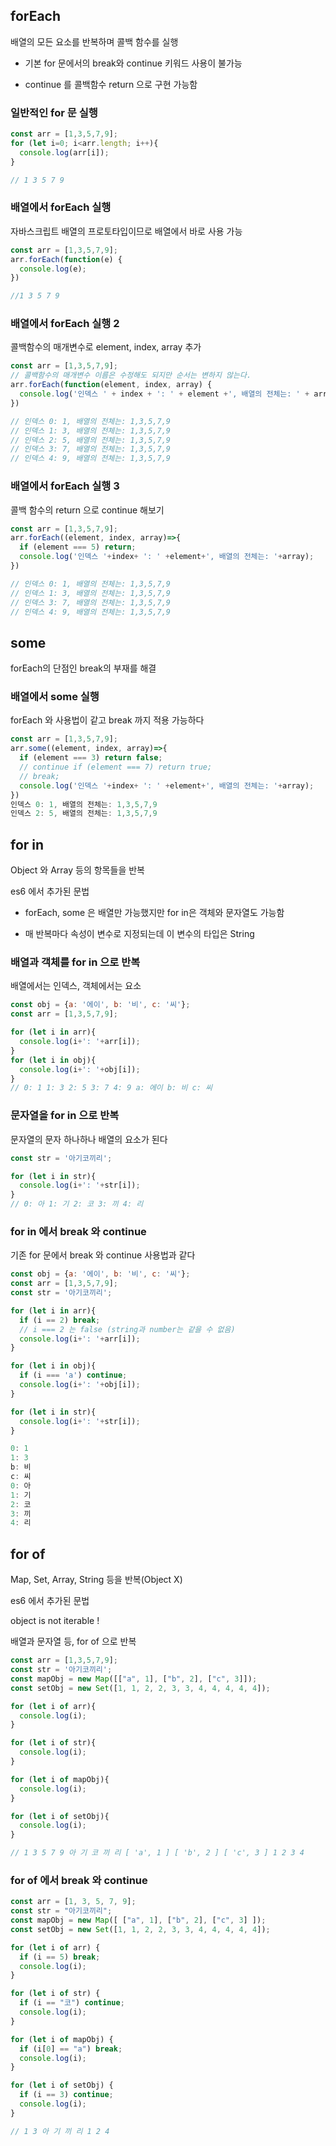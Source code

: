 ## forEach

배열의 모든 요소를 반복하며 콜백 함수를 실행

- 기본 for 문에서의 break와 continue 키워드 사용이 불가능

- continue 를 콜백함수 return 으로 구현 가능함

### 일반적인 for 문 실행

```JavaScript
const arr = [1,3,5,7,9]; 
for (let i=0; i<arr.length; i++){ 
  console.log(arr[i]); 
} 

// 1 3 5 7 9
```

### 배열에서 forEach 실행
자바스크립트 배열의 프로토타입이므로 배열에서 바로 사용 가능

```JavaScript
const arr = [1,3,5,7,9]; 
arr.forEach(function(e) { 
  console.log(e); 
}) 

//1 3 5 7 9
```

### 배열에서 forEach 실행 2
콜백함수의 매개변수로 element, index, array 추가

```JavaScript
const arr = [1,3,5,7,9];
// 콜백함수의 매개변수 이름은 수정해도 되지만 순서는 변하지 않는다. 
arr.forEach(function(element, index, array) { 
  console.log('인덱스 ' + index + ': ' + element +', 배열의 전체는: ' + array); 
}) 

// 인덱스 0: 1, 배열의 전체는: 1,3,5,7,9 
// 인덱스 1: 3, 배열의 전체는: 1,3,5,7,9 
// 인덱스 2: 5, 배열의 전체는: 1,3,5,7,9 
// 인덱스 3: 7, 배열의 전체는: 1,3,5,7,9 
// 인덱스 4: 9, 배열의 전체는: 1,3,5,7,9
```

### 배열에서 forEach 실행 3
콜백 함수의 return 으로 continue 해보기

```JavaScript
const arr = [1,3,5,7,9]; 
arr.forEach((element, index, array)=>{ 
  if (element === 5) return;
  console.log('인덱스 '+index+ ': ' +element+', 배열의 전체는: '+array); 
}) 

// 인덱스 0: 1, 배열의 전체는: 1,3,5,7,9 
// 인덱스 1: 3, 배열의 전체는: 1,3,5,7,9 
// 인덱스 3: 7, 배열의 전체는: 1,3,5,7,9 
// 인덱스 4: 9, 배열의 전체는: 1,3,5,7,9 
```

## some
forEach의 단점인 break의 부재를 해결

### 배열에서 some 실행
forEach 와 사용법이 같고 break 까지 적용 가능하다

```JavaScript
const arr = [1,3,5,7,9]; 
arr.some((element, index, array)=>{ 
  if (element === 3) return false; 
  // continue if (element === 7) return true; 
  // break; 
  console.log('인덱스 '+index+ ': ' +element+', 배열의 전체는: '+array); 
}) 
인덱스 0: 1, 배열의 전체는: 1,3,5,7,9 
인덱스 2: 5, 배열의 전체는: 1,3,5,7,9
```

## for in
Object 와 Array 등의 항목들을 반복

es6 에서 추가된 문법

- forEach, some 은 배열만 가능했지만 for in은 객체와 문자열도 가능함

- 매 반복마다 속성이 변수로 지정되는데 이 변수의 타입은 String

### 배열과 객체를 for in 으로 반복
배열에서는 인덱스, 객체에서는 요소

```JavaScript
const obj = {a: '에이', b: '비', c: '씨'}; 
const arr = [1,3,5,7,9]; 

for (let i in arr){ 
  console.log(i+': '+arr[i]); 
} 
for (let i in obj){ 
  console.log(i+': '+obj[i]); 
} 
// 0: 1 1: 3 2: 5 3: 7 4: 9 a: 에이 b: 비 c: 씨
```

### 문자열을 for in 으로 반복
문자열의 문자 하나하나 배열의 요소가 된다

```JavaScript
const str = '아기코끼리'; 

for (let i in str){ 
  console.log(i+': '+str[i]); 
} 
// 0: 아 1: 기 2: 코 3: 끼 4: 리
```

### for in 에서 break 와 continue
기존 for 문에서 break 와 continue 사용법과 같다

```JavaScript
const obj = {a: '에이', b: '비', c: '씨'}; 
const arr = [1,3,5,7,9]; 
const str = '아기코끼리'; 

for (let i in arr){ 
  if (i == 2) break; 
  // i === 2 는 false (string과 number는 같을 수 없음) 
  console.log(i+': '+arr[i]); 
} 

for (let i in obj){ 
  if (i === 'a') continue; 
  console.log(i+': '+obj[i]); 
} 

for (let i in str){ 
  console.log(i+': '+str[i]); 
} 

0: 1 
1: 3 
b: 비 
c: 씨 
0: 아
1: 기
2: 코
3: 끼
4: 리
```

## for of


Map, Set, Array, String 등을 반복(Object X)

es6 에서 추가된 문법

object is not iterable !

배열과 문자열 등, for of 으로 반복

```JavaScript
const arr = [1,3,5,7,9]; 
const str = '아기코끼리'; 
const mapObj = new Map([["a", 1], ["b", 2], ["c", 3]]); 
const setObj = new Set([1, 1, 2, 2, 3, 3, 4, 4, 4, 4, 4]); 

for (let i of arr){ 
  console.log(i); 
} 

for (let i of str){ 
  console.log(i); 
} 

for (let i of mapObj){ 
  console.log(i); 
} 

for (let i of setObj){ 
  console.log(i); 
} 

// 1 3 5 7 9 아 기 코 끼 리 [ 'a', 1 ] [ 'b', 2 ] [ 'c', 3 ] 1 2 3 4
```

### for of 에서 break 와 continue

```JavaScript
const arr = [1, 3, 5, 7, 9]; 
const str = "아기코끼리"; 
const mapObj = new Map([ ["a", 1], ["b", 2], ["c", 3] ]); 
const setObj = new Set([1, 1, 2, 2, 3, 3, 4, 4, 4, 4, 4]); 

for (let i of arr) { 
  if (i == 5) break; 
  console.log(i);
} 

for (let i of str) { 
  if (i == "코") continue; 
  console.log(i); 
} 

for (let i of mapObj) { 
  if (i[0] == "a") break; 
  console.log(i); 
} 

for (let i of setObj) { 
  if (i == 3) continue; 
  console.log(i); 
} 

// 1 3 아 기 끼 리 1 2 4
```
